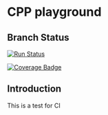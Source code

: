 # CPP playground

## Branch Status
[![Run Status](https://api.shippable.com/projects/5e408f6295af960007360c18/badge?branch=master)]()

[![Coverage Badge](https://api.shippable.com/projects/5e408f6295af960007360c18/coverageBadge?branch=master)]()

## Introduction

This is a test for CI 

